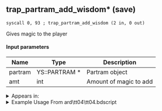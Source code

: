## trap_partram_add_wisdom* (save)

`syscall 0, 93 ; trap_partram_add_wisdom (2 in, 0 out)`

Gives magic to the player

#### Input parameters
| Name | Type | Description
|------|------|------------
| partram   | YS::PARTRAM *   | Partram object
| amt   | int   | Amount of magic to add




<details>
	<summary>Appears in:</summary>
| filename | Entity (obj)
|----------|-------------
| ard\tt04\tt04.bdscript       |           

</details>

<details>
	<summary>Example Usage From ard\tt04\tt04.bdscript</summary>
```
L94:
 pushImm 1
 pushImm 501
 pushImm 0
 syscall 0, 75 ; trap_saveram_set_weapon (3 in, 0 out)
 pushFromFSp 8
 pushImm 1
 syscall 0, 93 ; trap_partram_add_wisdom (2 in, 0 out)
 jmp L114
```
</details>

